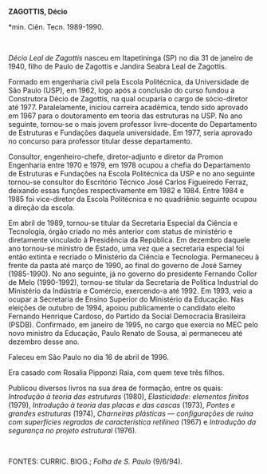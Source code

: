 **ZAGOTTIS, Décio**

\*min. Ciên. Tecn. 1989-1990.

 

*Décio Leal de Zagottis* nasceu em Itapetininga (SP) no dia 31 de
janeiro de 1940, filho de Paulo de Zagottis e Jandira Seabra Leal de
Zagottis.

Formado em engenharia civil pela Escola Politécnica, da Universidade de
São Paulo (USP), em 1962, logo após a conclusão do curso fundou a
Construtora Décio de Zagottis, na qual ocuparia o cargo de sócio-diretor
até 1977. Paralelamente, iniciou carreira acadêmica, tendo sido aprovado
em 1967 para o doutoramento em teoria das estruturas na USP. No ano
seguinte, tornou-se o mais jovem professor livre-docente do Departamento
de Estruturas e Fundações daquela universidade. Em 1977, seria aprovado
no concurso para professor titular desse departamento.

Consultor, engenheiro-chefe, diretor-adjunto e diretor da Promon
Engenharia entre 1970 e 1979, em 1978 ocupou a chefia do Departamento de
Estruturas e Fundações na Escola Politécnica da USP e no ano seguinte
tornou-se consultor do Escritório Técnico José Carlos Figueiredo Ferraz,
deixando essas funções respectivamente em 1982 e 1984. Entre 1984 e 1985
foi vice-diretor da Escola Politécnica e no quadriênio seguinte ocupou a
direção da escola.

Em abril de 1989, tornou-se titular da Secretaria Especial da Ciência e
Tecnologia, órgão criado no mês anterior com status de ministério e
diretamente vinculado à Presidência da República. Em dezembro daquele
ano tornou-se ministro de Estado, uma vez que a secretaria especial foi
então extinta e recriado o Ministério da Ciência e Tecnologia.
Permaneceu à frente da pasta até março de 1990, ao final do governo de
José Sarney (1985-1990). No ano seguinte, já no governo do presidente
Fernando Collor de Melo (1990-1992), tornou-se titular da Secretaria de
Política Industrial do Ministério da Indústria e Comércio, exercendo-a
até 1992. Em 1993, veio a ocupar a Secretaria de Ensino Superior do
Ministério da Educação. Nas eleições de outubro de 1994, apoiou
publicamente o candidato eleito Fernando Henrique Cardoso, do Partido da
Social Democracia Brasileira (PSDB). Confirmado, em janeiro de 1995, no
cargo que exercia no MEC pelo novo ministro da Educação, Paulo Renato de
Sousa, aí permaneceu até dezembro desse ano.

Faleceu em São Paulo no dia 16 de abril de 1996.

Era casado com Rosalia Pipponzi Raia, com quem teve três filhos.

Publicou diversos livros na sua área de formação, entre os quais:
*Introdução à teoria das estruturas* (1980), *Elasticidade: elementos
finitos* (1979), *Introdução à teoria das placas e das cascas* (1973),
*Pontes e grandes estruturas* (1974), *Charneiras plásticas —
configurações de ruína com superfícies regradas de característica
retilínea* (1967) e *Introdução da segurança no projeto estrutural*
(1976).

 

FONTES: CURRIC. BIOG.; *Folha de S. Paulo* (9/6/94).

 
